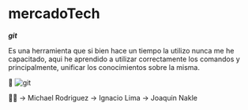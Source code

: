 # mercadoTech
***git***

Es una herramienta que si bien hace un tiempo la utilizo nunca me
 he capacitado, aqui he aprendido a utilizar correctamente los comandos
 y principalmente, unificar los conocimientos sobre la misma.

:raised_hands:
![git](https://agustinducca.com/blog/wp-content/uploads/2020/01/git_destacada-1024x426-1-900x374.png)

:technologist: -> Michael Rodriguez
-> Ignacio Lima
-> Joaquin Nakle
